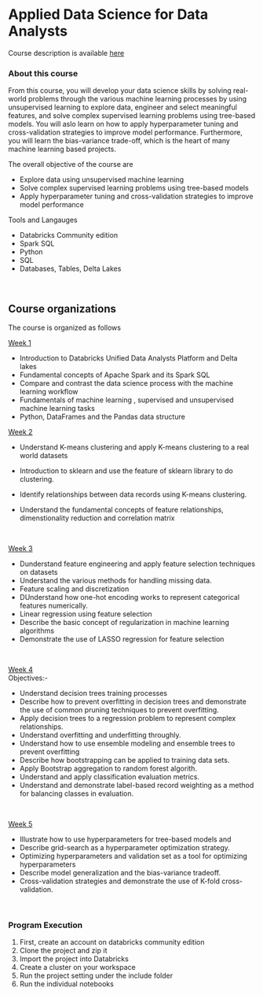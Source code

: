 # Applied Data Science for Data Analysts 
 Course description is available [here](https://www.coursera.org/learn/applied-data-science-for-data-analysts/home/welcome)
 
### About this course
From this course, you will develop your data science skills by solving real-world problems through the various machine learning processes by using unsupervised learning to explore data, engineer and select meaningful features, and solve complex supervised learning problems using tree-based models. You will aslo learn on how to apply hyperparameter tuning and cross-validation strategies to improve model performance. Furthermore, you will learn the bias-variance trade-off, which is the heart of  many machine learning based projects.

The overall objective of the course are
* Explore data using unsupervised machine learning
* Solve complex supervised learning problems using tree-based models
* Apply hyperparameter tuning and cross-validation strategies to improve model performance

Tools and Langauges

* Databricks Community edition
* Spark SQL
* Python
* SQL
* Databases, Tables, Delta Lakes

 <br>
 
 ## Course organizations
 
 The course is organized as follows
 
 [Week 1](https://github.com/htefera/Applied-Data-Science/tree/master/Module%201/)<br>
 
* Introduction to Databricks Unified Data Analysts Platform and Delta lakes
* Fundamental concepts of Apache Spark and its Spark SQL
* Compare and contrast the data science process with the machine learning workflow
* Fundamentals of machine learning , supervised and unsupervised machine learning tasks
* Python, DataFrames and the Pandas data structure 
     <br>

 [Week 2]()<br>
 
* Understand K-means clustering and apply K-means clustering to a real world datasets
* Introduction to sklearn and use the feature of sklearn library to do clustering.
* Identify relationships between data records using K-means clustering.
* Understand the fundamental concepts of feature relationships, dimenstionality reduction and correlation matrix

  <br>

 [Week 3]()<br>

* Dunderstand feature engineering and apply feature selection techniques on datasets
* Understand the various methods for handling missing data.
* Feature scaling and discretization
* DUnderstand how one-hot encoding  works to represent categorical features numerically.
* Linear regression using feature selection
* Describe the basic concept of regularization in machine learning algorithms
* Demonstrate the use of LASSO regression for feature selection
<br>

 [Week 4]()<br>
 Objectives:-
 
* Understand decision trees training processes
* Describe how to prevent overfitting in decision trees and demonstrate the use of common pruning techniques to prevent overfitting.
* Apply decision trees to a regression problem to represent complex relationships.
* Understand overfitting and underfitting throughly.
* Understand how to use ensemble modeling  and ensemble trees to prevent overfitting
* Describe how bootstrapping can be applied to training data sets.
* Apply Bootstrap aggregation to random forest algorith.
* Understand and apply classification evaluation metrics.
* Understand and demonstrate label-based record weighting as a method for balancing classes in evaluation.
<br>


 [Week 5]()<br>
 
* Illustrate how to use hyperparameters for tree-based models and  
* Describe grid-search as a hyperparameter optimization strategy.
* Optimizing hyperparameters and validation set as a tool for optimizing hyperparameters
* Describe model generalization and the bias-variance tradeoff.
* Cross-validation strategies and demonstrate the use of K-fold cross-validation.
 <br>
 
 ### Program Execution
1.  First, create an account on databricks community edition
2.  Clone the project and zip it
3.  Import the project into Databricks
4.  Create a cluster on your workspace
5.  Run the project setting under the include folder
6.  Run the individual notebooks


